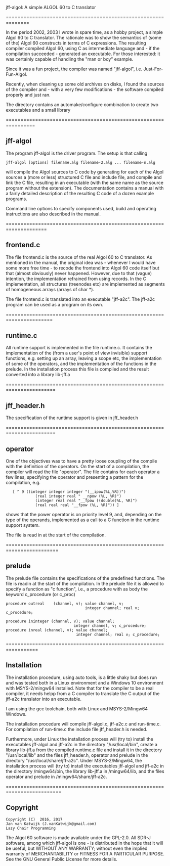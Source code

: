 
jff-algol: A simple ALGOL 60 to C translator

==============================================================

In the period 2002, 2003 I wrote in spare time, as a hobby project,
a simple Algol 60 to C translator. The rationale was to show the
semantics of (some of the) Algol 60 constructs in terms of C expressions. 
The resulting compiler compiled Algol 60, using C as intermediate language
and - if the compilation succeeded - generated an executable. 
For those interested: it was certainly capable of handling the
"man or boy" example.

Since it was a fun project, the compiler was named "jff-algol", i.e.
Just-For-Fun-Algol.

Recently, when cleaning up some old archives on disks, I found 
the sources of the compiler and - with a very few modifications -
the software compiled properly and just ran.

The directory contains an automake/configure combination to create
two executables and a small library

================================================================

jff-algol
----------------------------------------------------------------

The program jff-algol is the driver program. The setup is that calling

	jff-algol [options] filename.alg filename-2.alg ... filename-n.alg

will compile the Algol sources to C code by generating for each of the Algol 
sources a (more or less) structured C file and include file, and compile and
link the C file, resulting in an executable (with the same name as the source
program without the extension). The documentation contains
a manual with a fairly detailed description of the resulting C code of a dozen
example programs.

Command line options to specify components used, build and operating
instructions are also described in the manual.

====================================================================

frontend.c
--------------------------------------------------------------------

The file frontend.c is the source of the real Algol 60 to C translator.
As mentioned in the manual, the original idea was - whenever I would 
have some more free time - to recode the frontend into Algol 60 code 
itself but that (almost obviously) never happened.
However, due to that (vague) intention, the implementation refrained from
using records. 
In the C implementation, all structures (treenodes etc)  are implemented as
segments of homogeneous arrays (arrays of char *).

The file frontend.c is translated into an executable "jff-a2c". The jff-a2c
program can be used as a program on its own.

======================================================================

runtime.c
----------------------------------------------------------------------

All runtime support is implemented in the file runtime.c.
It contains the implementation of the (from a user's point of view invisible)
support functions, e.g. setting up an array, leaving a scope etc, the
implementation of some of the operators, and the implementation of the 
functions in the prelude.
In the installation process this file is compiled and the result converted
into a library lib-jff.a

=======================================================================

jff_header.h
-----------------------------------------------------------------------

The specification of the runtime support is given in jff_header.h

=======================================================================

operator
-----------------------------------------------------------------------

One of the objectives was to have a pretty loose coupling of the compile
with the definition of the operators. On the start of a compilation,
the compiler will read the file "operator". The file contains
for each operator a few lines, specifying the operator and presenting
a pattern for the compilation, e.g.

       [ ^ 9 ((integer integer integer "(__ipow(%L,%R))")
                 (real integer real " __npow (%L, %R)")
                 (integer real real "__fpow ((double)%L, %R)")
                 (real real real "__fpow (%L, %R)")) ]

shows that the power operator is on priority level 9, and, depending on the
type of the operands, implemented as a call to a C function in the runtime
support system.

The file is read in at the start of the compilation.

========================================================================

prelude
------------------------------------------------------------------------

The prelude file contains the specifications of the predefined functions.
The file is readin at the start of the compilation. In the prelude
file it is allowed to specify a function as "c function", i.e., a 
procedure with as body the keyword c_procedure (or c_proc)

	procedure outreal    (channel, v); value channel, v;
	                                   integer channel; real v; c_procedure;

	procedure ininteger (channel, v); value channel; 
		                          integer channel, v; c_procedure;
	procedure inreal (channel, v); value channel;
	                               integer channel; real v; c_procedure;


=================================================================

Installation
------------------------------------------------------------------

The installation procedure, using auto tools, is a little shaky but
does run and was tested both in a Linux environment and a Windows 10
environment with MSYS-2/mingw64 installed.
Note that for the compiler to be a real compiler, it needs helpp
from a C compiler to translate the C output of the jff-a2c translator
into an executable.

I am using the gcc toolchain, both with Linux and MSYS-2/Mingw64 Windows.

The installation procedure will compile jff-algol.c, jff-a2c.c and run-time.c.
For compilation of run-time.c the include file jff_header.h is needed.

Furthermore, under Linux the installation process will (try to) install
the executables jff-algol and jff-a2c in the directory "/usr/local/bin",
create a library lib-jff.a from the compiled runtime.c file and install it
in the directory "/usr/local/lib" and the files jff\_header.h, operator
and prelude in the directory "/usr/local/share/jff-a2c".
Under MSYS-2/Mingw64, the installation process will (try to) install
the executables jff-algol and jff-a2c in the directory /mingw64/bin,
the library lib-jff.a in /mingw64/lib, and the files operator and prelude
in /mingw64/share/jff-a2c.

=========================================================================

Copyright
-------------------------------------------------------------------------
	Copyright (C)  2016, 2017
	Jan van Katwijk (J.vanKatwijk@gmail.com)
	Lazy Chair Programming
	
	

The Algol 60 software is made available under the GPL-2.0.
All SDR-J software, among which jff-algol is one - is distributed in the hope that it will be useful, but WITHOUT ANY WARRANTY; without even the implied warranty of MERCHANTABILITY or FITNESS FOR A PARTICULAR PURPOSE.  See the    GNU General Public License for more details.


